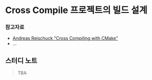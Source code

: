 # Cross Compile 프로젝트의 빌드 설계

### 참고자료


* [Andreas Reischuck "Cross Compiling with CMake"](https://www.youtube.com/watch?v=rgWwrzZLVR8)
* ...

## 스터디 노트

> TBA
